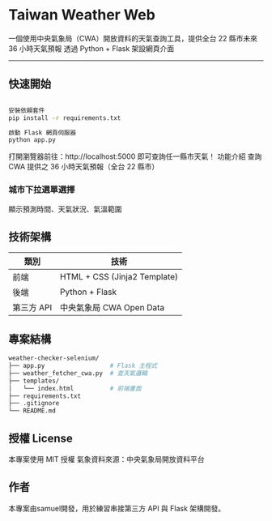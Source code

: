 # Taiwan Weather Web

一個使用中央氣象局（CWA）開放資料的天氣查詢工具，提供全台 22 縣市未來 36 小時天氣預報
透過 Python + Flask 架設網頁介面

---

## 快速開始
```bash

安裝依賴套件
pip install -r requirements.txt

啟動 Flask 網頁伺服器
python app.py
```
打開瀏覽器前往：http://localhost:5000
即可查詢任一縣市天氣！
功能介紹
查詢 CWA 提供之 36 小時天氣預報（全台 22 縣市）

### 城市下拉選單選擇

顯示預測時間、天氣狀況、氣溫範圍

## 技術架構

| 類別       | 技術                          |
|------------|-------------------------------|
| 前端       | HTML + CSS (Jinja2 Template) |
| 後端       | Python + Flask               |
| 第三方 API | 中央氣象局 CWA Open Data     |


## 專案結構
```bash
weather-checker-selenium/
├── app.py                  # Flask 主程式
├── weather_fetcher_cwa.py  # 查天氣邏輯
├── templates/
│   └── index.html          # 前端畫面
├── requirements.txt
├── .gitignore
└── README.md
```
## 授權 License
本專案使用 MIT 授權
氣象資料來源：中央氣象局開放資料平台

## 作者

本專案由samuel開發，用於練習串接第三方 API 與 Flask 架構開發。
